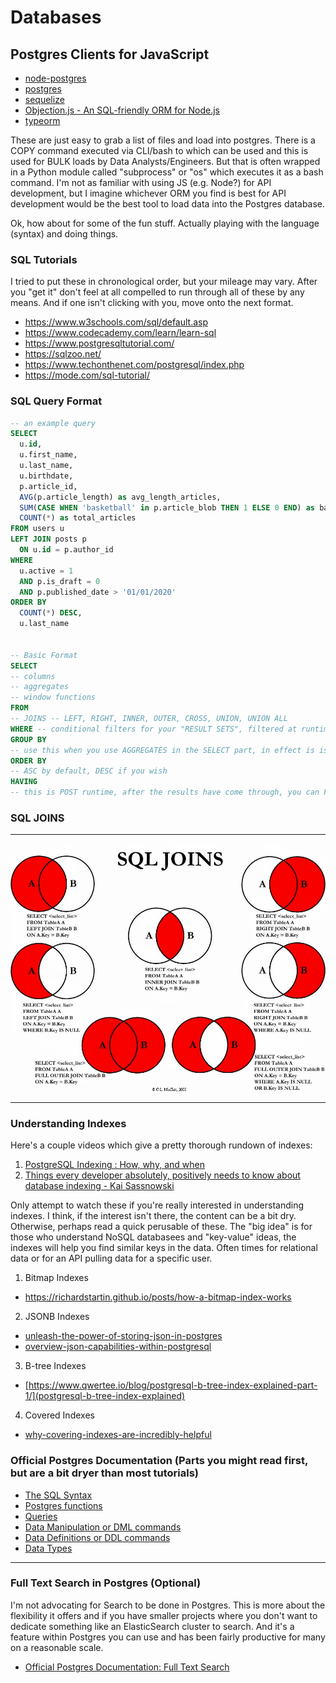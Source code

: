 # Databases




## Postgres Clients for JavaScript
- [node-postgres](https://node-postgres.com/)
- [postgres](https://github.com/porsager/postgres)
- [sequelize](https://github.com/sequelize/sequelize)
- [Objection.js - An SQL-friendly ORM for Node.js](https://vincit.github.io/objection.js/)
- [typeorm](https://github.com/typeorm/typeorm)

These are just easy to grab a list of files and load into postgres. There is a COPY command executed via CLI/bash to which can be used and this is used for BULK loads by Data Analysts/Engineers. But that is often wrapped in a Python module called "subprocess" or "os" which executes it as a bash command. I'm not as familiar with using JS (e.g. Node?) for API development, but I imagine whichever ORM you find is best for API development would be the best tool to load data into the Postgres database.

  
Ok, how about for some of the fun stuff. Actually playing with the language (syntax) and doing things.

### SQL Tutorials
I tried to put these in chronological order, but your mileage may vary. After you "get it" don't feel at all compelled to run through all of these by any means. And if one isn't clicking with you, move onto the next format.
- https://www.w3schools.com/sql/default.asp
- https://www.codecademy.com/learn/learn-sql
- https://www.postgresqltutorial.com/
- https://sqlzoo.net/
- https://www.techonthenet.com/postgresql/index.php
- https://mode.com/sql-tutorial/


### SQL Query Format

```SQL
-- an example query
SELECT
  u.id,
  u.first_name,
  u.last_name,
  u.birthdate,
  p.article_id,
  AVG(p.article_length) as avg_length_articles,
  SUM(CASE WHEN 'basketball' in p.article_blob THEN 1 ELSE 0 END) as basketball_articles,
  COUNT(*) as total_articles
FROM users u
LEFT JOIN posts p
  ON u.id = p.author_id
WHERE
  u.active = 1
  AND p.is_draft = 0
  AND p.published_date > '01/01/2020'
ORDER BY
  COUNT(*) DESC,
  u.last_name


-- Basic Format
SELECT
-- columns
-- aggregates
-- window functions
FROM
-- JOINS -- LEFT, RIGHT, INNER, OUTER, CROSS, UNION, UNION ALL
WHERE -- conditional filters for your "RESULT SETS", filtered at runtime of the query
GROUP BY
-- use this when you use AGGREGATES in the SELECT part, in effect is is a Map-Reduce Key-mapper for the aggregates
ORDER BY
-- ASC by default, DESC if you wish
HAVING
-- this is POST runtime, after the results have come through, you can FILTER again, e.g. HAVING articles_authored > 3

```



### SQL JOINS


------

![sql-joins-guide.jpg](sql-joins-guide.jpg)
 
------

### Understanding Indexes
Here's a couple videos which give a pretty thorough rundown of indexes:
1. [PostgreSQL Indexing : How, why, and when](https://www.youtube.com/watch?v=clrtT_4WBAw)
2. [Things every developer absolutely, positively needs to know about database indexing - Kai Sassnowski](https://www.youtube.com/watch?v=HubezKbFL7E)

Only attempt to watch these if you're really interested in understanding indexes. I think, if the interest isn't there, the content can be a bit dry. Otherwise, perhaps read a quick perusable of these. The "big idea" is for those who understand NoSQL databasees and "key-value" ideas, the indexes will help you find similar keys in the data. Often times for relational data or for an API pulling data for a specific user. 

1. Bitmap Indexes
  - https://richardstartin.github.io/posts/how-a-bitmap-index-works
2. JSONB Indexes
  - [unleash-the-power-of-storing-json-in-postgres](https://rollout.io/blog/unleash-the-power-of-storing-json-in-postgres/)
  - [overview-json-capabilities-within-postgresql](https://severalnines.com/database-blog/overview-json-capabilities-within-postgresql)
3. B-tree Indexes
  - [https://www.qwertee.io/blog/postgresql-b-tree-index-explained-part-1/](postgresql-b-tree-index-explained)
4. Covered Indexes
  - [why-covering-indexes-are-incredibly-helpful](https://info.crunchydata.com/blog/why-covering-indexes-are-incredibly-helpful)
  
### Official Postgres Documentation (Parts you might read first, but are a bit dryer than most tutorials)
- [The SQL Syntax](https://www.postgresql.org/docs/12/sql-syntax.html)
- [Postgres functions](https://www.postgresql.org/docs/12/functions.html)
- [Queries](https://www.postgresql.org/docs/12/queries.html)
- [Data Manipulation or DML commands](https://www.postgresql.org/docs/12/dml.html)
- [Data Definitions or DDL commands](https://www.postgresql.org/docs/12/ddl.html)
- [Data Types](https://www.postgresql.org/docs/12/datatype.html)
  
  
  
-------

### Full Text Search in Postgres (Optional)
I'm not advocating for Search to be done in Postgres. This is more about the flexibility it offers and if you have smaller projects where you don't want to dedicate something like an ElasticSearch cluster to search. And it's a feature within Postgres you can use and has been fairly productive for many on a reasonable scale.

- [Official Postgres Documentation: Full Text Search](https://www.postgresql.org/docs/12/textsearch.html)
